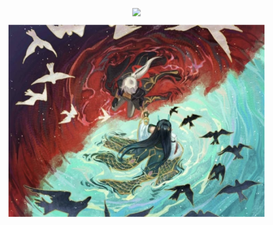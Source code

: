 
<p align=center> <img src=https://komarev.com/ghpvc/?username=vague2ly&color=B9BB81&style=flat-square&label=ৎ𝄢>

![image alt](https://github.com/vague2ly/vague2ly/blob/a8ed3786b26293aef4ca867959c48cba8d98fa91/IMG_0775.jpeg)



⠀⠀⠀⠀⠀⠀⠀⠀⠀



